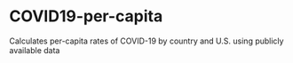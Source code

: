 # COVID19-per-capita
Calculates per-capita rates of COVID-19 by country and U.S. using publicly available data
